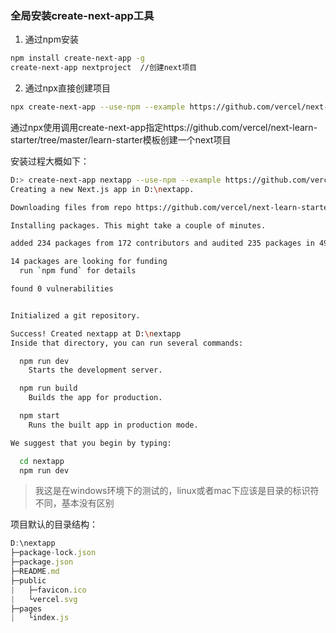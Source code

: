 ### 全局安装create-next-app工具

1. 通过npm安装

```bash
npm install create-next-app -g
create-next-app nextproject  //创建next项目
```

2. 通过npx直接创建项目

```bash
npx create-next-app --use-npm --example https://github.com/vercel/next-learn-starter/tree/master/learn-starter
```

通过npx使用调用create-next-app指定https://github.com/vercel/next-learn-starter/tree/master/learn-starter模板创建一个next项目

安装过程大概如下：

```bash
D:> create-next-app nextapp --use-npm --example https://github.com/vercel/next-learn-starter/tree/master/learn-starter
Creating a new Next.js app in D:\nextapp.

Downloading files from repo https://github.com/vercel/next-learn-starter/tree/master/learn-starter. This might take a moment.

Installing packages. This might take a couple of minutes.

added 234 packages from 172 contributors and audited 235 packages in 49.166s

14 packages are looking for funding
  run `npm fund` for details

found 0 vulnerabilities


Initialized a git repository.

Success! Created nextapp at D:\nextapp
Inside that directory, you can run several commands:

  npm run dev
    Starts the development server.

  npm run build
    Builds the app for production.

  npm start
    Runs the built app in production mode.

We suggest that you begin by typing:

  cd nextapp
  npm run dev
```

> 我这是在windows环境下的测试的，linux或者mac下应该是目录的标识符不同，基本没有区别

项目默认的目录结构：

```javascript
D:\nextapp
├─package-lock.json
├─package.json
├─README.md
├─public
|   ├─favicon.ico
|   └vercel.svg
├─pages
|   └index.js
```

